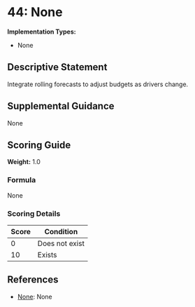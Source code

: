# 44: None

**Implementation Types:**
- None

## Descriptive Statement

Integrate rolling forecasts to adjust budgets as drivers change.

## Supplemental Guidance

None

## Scoring Guide

**Weight:** 1.0

### Formula

None

### Scoring Details

| Score | Condition |
| ----- | --------- |
| 0 | Does not exist |
| 10 | Exists |

## References

- [None](None): None

